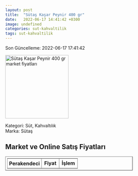 ```yaml
---
layout: post
title:  "Sütaş Kaşar Peynir 400 gr"
date:   2022-06-17 14:41:42 +0300
image: undefined
categories: sut-kahvaltilik
tags: sut-kahvaltilik
---
```


Son Güncelleme: 2022-06-17 17:41:42

<img src="undefined" width="200" alt="Sütaş Kaşar Peynir 400 gr market fiyatları" />

Kategori: Süt, Kahvaltılık
<br />
Marka: Sütaş

<h2>Market ve Online Satış Fiyatları</h2>

<table border="1" style="padding: 5px;width:80%;">
  <tr>
    <td style="padding: 5px;"><strong>Perakendeci</strong></td>
    <td><strong>Fiyat</strong></td>
    <td><strong>İşlem</strong></td>
  </tr>
  
</table>
